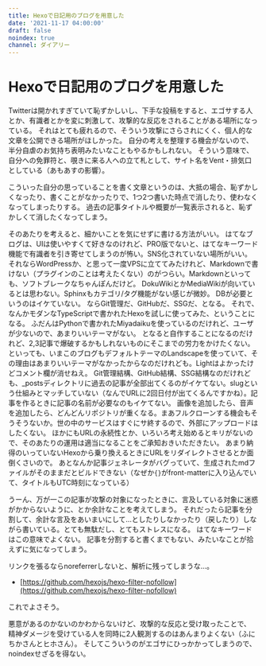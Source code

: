 ```yaml
---
title: Hexoで日記用のブログを用意した
date: '2021-11-17 04:00:00'
draft: false
noindex: true
channel: ダイアリー
---
```


# Hexoで日記用のブログを用意した

Twitterは開かれすぎていて恥ずかしいし、下手な投稿をすると、エゴサする人とか、有識者とかを変に刺激して、攻撃的な反応をされることがある場所になっている。
それはとても疲れるので、そういう攻撃にさらされにくく、個人的な文章を公開できる場所がほしかった。
自分の考えを整理する機会がないので、半分自虐のお気持ち表明みたいなこともやるかもしれない。
そういう意味で、自分への免罪符と、覗きに来る人への立て札として、サイト名をVent・排気口としている（あもあすの影響）。

こういった自分の思っていることを書く文章というのは、大抵の場合、恥ずかしくなったり、書くことがなかったりで、1つ2つ書いた時点で消したり、使わなくなってしまったりする。
過去の記事タイトルや概要が一覧表示されると、恥ずかしくて消したくなってしまう。

そのあたりを考えると、細かいことを気にせずに書ける方法がいい。
はてなブログは、UIは使いやすくて好きなのけれど、PRO版でないと、はてなキーワード機能で有識者を引き寄せてしまうのが怖い。SNS化されていない場所がいい。
それならWordPressか、と思って一度VPSに立ててみたけれど、Markdownで書けない（プラグインのことは考えたくない）のがつらい。Markdownといっても、ソフトブレークなちゃんぽんだけど。
DokuWikiとかMediaWikiが向いているとは思わない。Sphinxもカテゴリ/タグ機能がない感じが微妙。
DBが必要というのはイケていない。
ならGit管理だ、GitHubだ、SSGだ、となる。
それで、なんかモダンなTypeScriptで書かれたHexoを試しに使ってみた、ということになる。
ふだんはPythonで書かれたMiyadaikuを使っているのだけれど、ユーザが少ないので、あまりいいテーマがない。
となると自作することになるのだけれど、2,3記事で爆破するかもしれないものにそこまでの労力をかけたくない。
といっても、いまこのブログもデフォルトテーマのLandscapeを使っていて、その理由はあまりいいテーマがなかったからなのだけれども。Lightはよかったけどコメント欄が消せねえ。
Git管理結構、GitHub結構、SSG結構なのだけれども、_postsディレクトリに過去の記事が全部出てくるのがイケてない。slugという仕組みとマッチしていない（なんでURLに2回日付が出てくるんですかね）。記事を作るときに記事の名前が必要なのもイケてない。
画像を追加したら、音声を追加したら、どんどんリポジトリが重くなる。まあフルクローンする機会もそうそうないか。世の中のサービスはすぐにサ終するので、外部にアップロードはしたくない。
ほかにもURLの永続性とか、いろいろ考え始めるとキリがないので、そのあたりの運用は適当になることをご承知おきいただきたい。
あまり納得のいっていないHexoから乗り換えるときにURLをリダイレクトさせるとか面倒くさいので。
あとなんか記事ジェネレータがバグっていて、生成されたmdファイルがそのままだとビルドできない（なぜか`{}`がfront-matterに入り込んでいて、タイトルもUTC時刻になっている）

うーん、万が一この記事が攻撃の対象になったときに、言及している対象に迷惑がかからないように、とか余計なことを考えてしまう。
それだったら記事を分割して、余計な言及をあいまいにして...としたりしなかったり（戻したり）しながら書いている。とても無駄だし、とてもストレスになる。
はてなキーワードはこの意味でよくない。
記事を分割すると書くまでもない、みたいなことが拾えずに気になってしまう。

リンクを張るならnoreferrerしないと、解析に残ってしまうな...。

- [https://github.com/hexojs/hexo-filter-nofollow](https://github.com/hexojs/hexo-filter-nofollow)

これでよさそう。


悪意があるのかないのかわからないけど、攻撃的な反応と受け取ったことで、
精神ダメージを受けている人を同時に2人観測するのはあんまりよくない（ふにちかさんとヒホさん）。
そしてこういうのがエゴサにひっかかってしまうので、noindexせざるを得ない。
